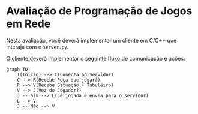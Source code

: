 # Avaliação de Programação de Jogos em Rede
Nesta avaliação, você deverá implementar um cliente em C/C++ que interaja com o ``server.py``.

O cliente deverá implementar o seguinte fluxo de comunicação e ações:

```mermaid
graph TD;
    I(Início) --> C(Conecta ao Servidor)
    C --> R(Recebe Peça que jogará)
    R --> V(Recebe Situação + Tabuleiro)
    V --> J(Vez do Jogador?)
    J -- Sim --> L(Lê jogada e envia para o servidor)
    L --> V
    J -- Não --> V

```